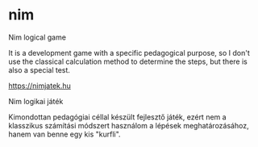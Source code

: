 # nim
Nim logical game

It is a development game with a specific pedagogical purpose, so I don't use the classical calculation method to determine the steps, but there is also a special test.

https://nimjatek.hu

Nim logikai játék

Kimondottan pedagógiai céllal készült fejlesztő játék, ezért nem a klasszikus számítási módszert használom a lépések meghatározásához, hanem van benne egy kis "kurfli".
